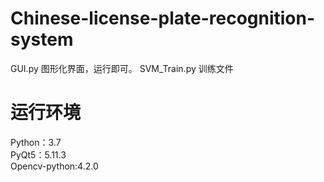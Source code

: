 # Chinese-license-plate-recognition-system
GUI.py 图形化界面，运行即可。
SVM_Train.py 训练文件  
# 运行环境
Python：3.7  
PyQt5：5.11.3  
Opencv-python:4.2.0
